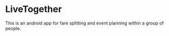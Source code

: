 # LiveTogether
This is an android app for fare splitting and event planning within a group of people.
